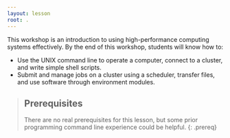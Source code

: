 ```yaml
---
layout: lesson
root: .
---
```


This workshop is an introduction to using high-performance computing systems effectively. By the end of this workshop, students will know how to:

* Use the UNIX command line to operate a computer, connect to a cluster, and write simple shell scripts.
* Submit and manage jobs on a cluster using a scheduler, transfer files, and use software through environment modules.


> ## Prerequisites
>
> There are no real prerequisites for this lesson, 
> but some prior programming command line experience could be helpful.
{: .prereq}

